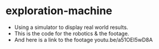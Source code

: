 # exploration-machine

* Using a simulator to display real world results.
* This is the code for the robotics & the footage. 
* And here is a link to the footage youtu.be/a51OEI5wD8A
